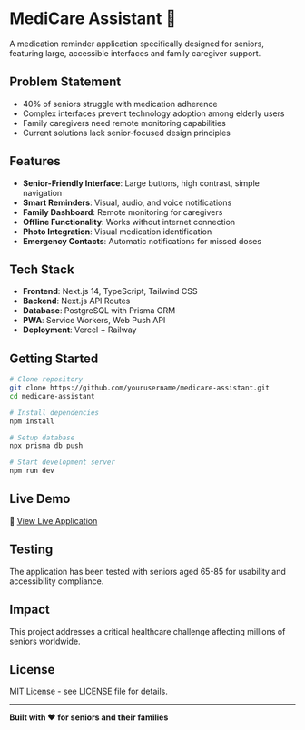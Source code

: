 # MediCare Assistant 💊

A medication reminder application specifically designed for seniors, featuring large, accessible interfaces and family caregiver support.

## Problem Statement

- 40% of seniors struggle with medication adherence
- Complex interfaces prevent technology adoption among elderly users  
- Family caregivers need remote monitoring capabilities
- Current solutions lack senior-focused design principles

## Features

- **Senior-Friendly Interface**: Large buttons, high contrast, simple navigation
- **Smart Reminders**: Visual, audio, and voice notifications
- **Family Dashboard**: Remote monitoring for caregivers
- **Offline Functionality**: Works without internet connection
- **Photo Integration**: Visual medication identification
- **Emergency Contacts**: Automatic notifications for missed doses

## Tech Stack

- **Frontend**: Next.js 14, TypeScript, Tailwind CSS
- **Backend**: Next.js API Routes
- **Database**: PostgreSQL with Prisma ORM
- **PWA**: Service Workers, Web Push API
- **Deployment**: Vercel + Railway

## Getting Started

```bash
# Clone repository
git clone https://github.com/yourusername/medicare-assistant.git
cd medicare-assistant

# Install dependencies
npm install

# Setup database
npx prisma db push

# Start development server
npm run dev
```

## Live Demo

🔗 [View Live Application](https://medicare-assistant.vercel.app)

## Testing

The application has been tested with seniors aged 65-85 for usability and accessibility compliance.

## Impact

This project addresses a critical healthcare challenge affecting millions of seniors worldwide.

## License

MIT License - see [LICENSE](LICENSE) file for details.

---

**Built with ❤️ for seniors and their families**